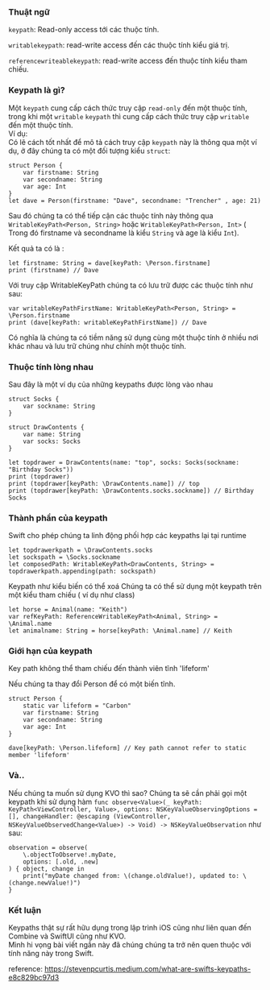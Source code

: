### Thuật ngữ
`keypath`: Read-only access tới các thuộc tính.

`writablekeypath`: read-write access đến các thuộc tính kiểu giá trị.

`referencewriteablekeypath`: read-write access đến thuộc tính kiểu tham chiếu.
### Keypath là gì?
Một `keypath` cung cấp cách thức truy cập `read-only` đến một thuộc tính, trong khi một `writable` `keypath` thì cung cấp cách thức truy cập `writable` đến một thuộc tính.<br>
Ví dụ:<br>
Có lẽ cách tốt nhất để mô tả cách truy cập `keypath` này là thông qua một ví dụ, ở đây chúng ta có một đối tượng kiểu `struct`:
```
struct Person {
    var firstname: String
    var secondname: String
    var age: Int
}
let dave = Person(firstname: "Dave", secondname: "Trencher" , age: 21)
```
Sau đó chúng ta có thể tiếp cận các thuộc tính này thông qua `WritableKeyPath<Person, String>` hoặc `WritableKeyPath<Person, Int>` ( Trong đó firstname và secondname là kiểu `String` và age là kiểu `Int`).

Kết quả ta có là :
```
let firstname: String = dave[keyPath: \Person.firstname]
print (firstname) // Dave
```

Với truy cập WritableKeyPath chúng ta có lưu trữ được các thuộc tính như sau:

```
var writableKeyPathFirstName: WritableKeyPath<Person, String> = \Person.firstname
print (dave[keyPath: writableKeyPathFirstName]) // Dave
```

Có nghĩa là chúng ta có tiềm năng sử dụng cùng một thuộc tính ở nhiều nơi khác nhau và lưu trữ chúng như chính một thuộc tính.

### Thuộc tính lòng nhau
Sau đây là một ví dụ của những keypaths được lòng vào nhau

```
struct Socks {
    var sockname: String
}

struct DrawContents {
    var name: String
    var socks: Socks
}

let topdrawer = DrawContents(name: "top", socks: Socks(sockname: "Birthday Socks"))
print (topdrawer)
print (topdrawer[keyPath: \DrawContents.name]) // top
print (topdrawer[keyPath: \DrawContents.socks.sockname]) // Birthday Socks
```

### Thành phần của keypath
Swift cho phép chúng ta linh động phối hợp các keypaths lại tại runtime
```
let topdrawerkpath = \DrawContents.socks
let sockspath = \Socks.sockname
let composedPath: WritableKeyPath<DrawContents, String> = topdrawerkpath.appending(path: sockspath)
```

Keypath như kiểu biến có thể xoá
Chúng ta có thể sử dụng một keypath trên một kiểu tham chiếu ( ví dụ như class)

```
let horse = Animal(name: "Keith")
var refKeyPath: ReferenceWritableKeyPath<Animal, String> = \Animal.name
let animalname: String = horse[keyPath: \Animal.name] // Keith
```

### Giới hạn của keypath

Key path không thể tham chiếu đến thành viên tĩnh 'lifeform'

Nếu chúng ta thay đổi Person để có một biến tĩnh.
```
struct Person {
    static var lifeform = "Carbon"
    var firstname: String
    var secondname: String
    var age: Int
}

dave[keyPath: \Person.lifeform] // Key path cannot refer to static member 'lifeform'
```

### Và..
Nếu chúng ta muốn sử dụng KVO thì sao? Chúng ta sẽ cần phải gọi một keypath khi sử dụng hàm `func observe<Value>(_ keyPath: KeyPath<ViewController, Value>, options: NSKeyValueObservingOptions = [], changeHandler: @escaping (ViewController, NSKeyValueObservedChange<Value>) -> Void) -> NSKeyValueObservation` như sau:
```
observation = observe(
    \.objectToObserve!.myDate,
    options: [.old, .new]
) { object, change in
    print("myDate changed from: \(change.oldValue!), updated to: \(change.newValue!)")
}
```

### Kết luận

Keypaths thật sự rất hữu dụng trong lập trình iOS cũng như liên quan đến Combine và SwiftUI  cũng như KVO.<br>
Mình hi vọng bài viết ngắn này đã chúng chúng ta trở nên quen thuộc với tính năng này trong Swift.


reference: https://stevenpcurtis.medium.com/what-are-swifts-keypaths-e8c829bc97d3